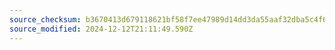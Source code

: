 ```yaml
---
source_checksum: b3670413d679118621bf58f7ee47989d14dd3da55aaf32dba5c4f60580fab877
source_modified: 2024-12-12T21:11:49.590Z
---
```



